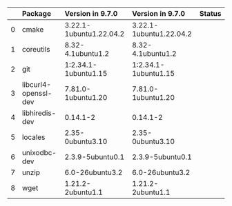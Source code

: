 <!-- markdown-link-check-disable -->

|    | Package              | Version in 9.7.0        | Version in 9.7.0        | Status   |
|---:|:---------------------|:------------------------|:------------------------|:---------|
|  0 | cmake                | 3.22.1-1ubuntu1.22.04.2 | 3.22.1-1ubuntu1.22.04.2 |          |
|  1 | coreutils            | 8.32-4.1ubuntu1.2       | 8.32-4.1ubuntu1.2       |          |
|  2 | git                  | 1:2.34.1-1ubuntu1.15    | 1:2.34.1-1ubuntu1.15    |          |
|  3 | libcurl4-openssl-dev | 7.81.0-1ubuntu1.20      | 7.81.0-1ubuntu1.20      |          |
|  4 | libhiredis-dev       | 0.14.1-2                | 0.14.1-2                |          |
|  5 | locales              | 2.35-0ubuntu3.10        | 2.35-0ubuntu3.10        |          |
|  6 | unixodbc-dev         | 2.3.9-5ubuntu0.1        | 2.3.9-5ubuntu0.1        |          |
|  7 | unzip                | 6.0-26ubuntu3.2         | 6.0-26ubuntu3.2         |          |
|  8 | wget                 | 1.21.2-2ubuntu1.1       | 1.21.2-2ubuntu1.1       |          |